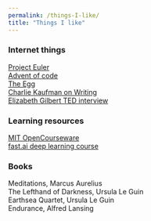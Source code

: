 ```yaml
---
permalink: /things-I-like/
title: "Things I like"
---
```


### Internet things

[Project Euler](projecteuler.net)    
[Advent of code](adventofcode.com)    
[The Egg](http://www.galactanet.com/oneoff/theegg_mod.html)    
[Charlie Kaufman on Writing](https://www.youtube.com/watch?v=eRfXcWT_oFs)    
[Elizabeth Gilbert TED interview](https://www.ted.com/talks/the_ted_interview_elizabeth_gilbert_shows_up_for_everything?language=en)    


### Learning resources

<a href="https://ocw.mit.edu/index.htm">MIT OpenCourseware</a>  
<a href="https://course.fast.ai/">fast.ai deep learning course</a>  


### Books

Meditations, Marcus Aurelius  
The Lefthand of Darkness, Ursula Le Guin  
Earthsea Quartet, Ursula Le Guin  
Endurance, Alfred Lansing  
